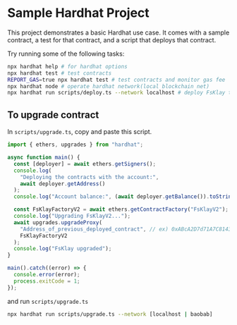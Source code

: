 # Sample Hardhat Project

This project demonstrates a basic Hardhat use case. It comes with a sample contract, a test for that contract, and a script that deploys that contract.

Try running some of the following tasks:

```bash
npx hardhat help # for hardhat options
npx hardhat test # test contracts
REPORT_GAS=true npx hardhat test # test contracts and monitor gas fee
npx hardhat node # operate hardhat network(local blockchain net)
npx hardhat run scripts/deploy.ts --network localhost # deploy FsKlay token(upgradeable contract)
```

## To upgrade contract

In `scripts/upgrade.ts`, copy and paste this script.

```typescript
import { ethers, upgrades } from "hardhat";

async function main() {
  const [deployer] = await ethers.getSigners();
  console.log(
    "Deploying the contracts with the account:",
    await deployer.getAddress()
  );
  console.log("Account balance:", (await deployer.getBalance()).toString());

  const FsKlayFactoryV2 = await ethers.getContractFactory("FsKlayV2");
  console.log("Upgrading FsKlayV2...");
  await upgrades.upgradeProxy(
    "Address_of_previous_deployed_contract", // ex) 0xABcA2D7d71A7C8143b6b113B608997416c398123
    FsKlayFactoryV2
  );
  console.log("FsKlay upgraded");
}

main().catch((error) => {
  console.error(error);
  process.exitCode = 1;
});
```

and run `scripts/upgrade.ts`

```bash
npx hardhat run scripts/upgrade.ts --network [localhost | baobab]
```
